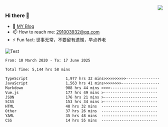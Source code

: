<img align='right' src='https://github-readme-stats.vercel.app/api?username=niaogege&show_icons=true&theme=radical'/>

### Hi there 👋

- 🌱 [MY Blog](https://bythewayer.com/)
- 📫 How to reach me: 291003932@qq.com
- ⚡ Fun fact:  世事无常，不要留有遗憾，早点养老

![Test](https://github-readme-stats.vercel.app/api/top-langs/?username=niaogege&layout=compact)

<!--START_SECTION:waka-->

```txt
From: 10 March 2020 - To: 17 June 2025

Total Time: 5,144 hrs 58 mins

TypeScript                 1,977 hrs 32 mins>>>>>>>>>>---------------   38.44 %
JavaScript                 1,563 hrs 41 mins>>>>>>>>-----------------   30.39 %
Markdown                   908 hrs 44 mins >>>>---------------------   17.66 %
Vue.js                     177 hrs 49 mins >------------------------   03.46 %
JSON                       176 hrs 21 mins >------------------------   03.43 %
SCSS                       153 hrs 34 mins >------------------------   02.99 %
HTML                       48 hrs 32 mins  -------------------------   00.94 %
Other                      37 hrs 26 mins  -------------------------   00.73 %
YAML                       35 hrs 48 mins  -------------------------   00.70 %
CSS                        14 hrs 55 mins  -------------------------   00.29 %
```

<!--END_SECTION:waka-->
